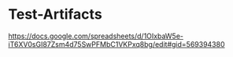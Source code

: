 # Test-Artifacts
https://docs.google.com/spreadsheets/d/1OIxbaW5e-iT6XV0sGI87Zsm4d75SwPFMbC1VKPxq8bg/edit#gid=569394380

